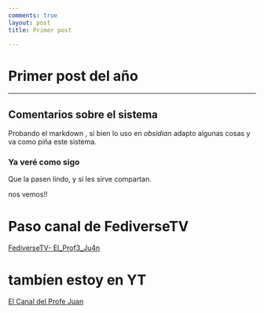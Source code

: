 ```yaml
---
comments: true
layout: post
title: Primer post

---
```


# Primer post del año


----
## Comentarios sobre el sistema

Probando el markdown , si bien lo uso en *obsidian* adapto algunas cosas y va como piña este sistema.

### Ya veré como sigo

Que la pasen lindo, y si les sirve compartan.

nos vemos!!

# Paso canal de FediverseTV
[FediverseTV- El_Prof3_Ju4n](https://fediverse.tv/c/manieflo_channel/videos)

# tambíen estoy en YT

[El Canal del Profe Juan](https://www.youtube.com/channel/UCbLeBKWLvry6VPeen-lN6sQ)
